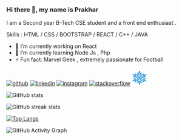 ### Hi there 👋, my name is Prakhar


I am a Second year B-Tech CSE student  and a front end enthusiast .

Skills : HTML / CSS / BOOTSTRAP / REACT / C++ / JAVA

- 🔭 I’m currently working on React 
- 🌱 I’m currently learning Node Js , Php 
- ⚡ Fun fact:  Marvel Geek , extremely passionate for Football  


[<img src='https://cdn.jsdelivr.net/npm/simple-icons@3.0.1/icons/github.svg' alt='github' height='40'>](https://github.com/https://github.com/PrSi007)  [<img src='https://cdn.jsdelivr.net/npm/simple-icons@3.0.1/icons/linkedin.svg' alt='linkedin' height='40'>](https://www.linkedin.com/in/https://www.linkedin.com/in/prakhar-singh-9136821b2//)  [<img src='https://cdn.jsdelivr.net/npm/simple-icons@3.0.1/icons/instagram.svg' alt='instagram' height='40'>](https://www.instagram.com/https://www.instagram.com/prakhar___07/?hl=en/)  [<img src='https://cdn.jsdelivr.net/npm/simple-icons@3.0.1/icons/stackoverflow.svg' alt='stackoverflow' height='40'>](https://stackoverflow.com/users/15784763) <a href='https://archiveprogram.github.com/'><img src='https://raw.githubusercontent.com/acervenky/animated-github-badges/master/assets/acbadge.gif' width='40' height='40'></a>  

![GitHub stats](https://github-readme-stats.vercel.app/api?username=PrSi007&show_icons=true)  

![GitHub streak stats](https://github-readme-streak-stats.herokuapp.com/?user=PrSi007) 

[![Top Langs](https://github-readme-stats.vercel.app/api/top-langs/?username=PrSi007)](https://github.com/anuraghazra/github-readme-stats)

![GitHub Activity Graph](https://activity-graph.herokuapp.com/graph?username=PrSi007)  

 

